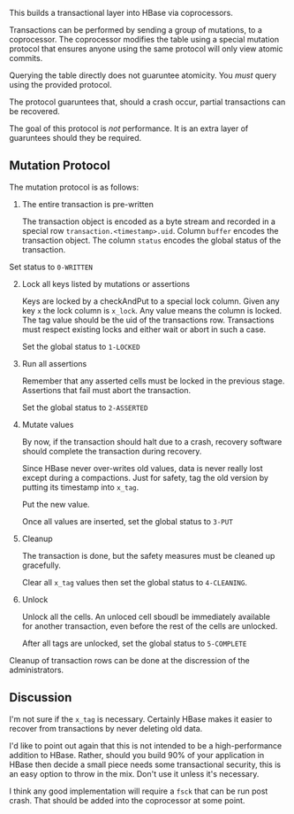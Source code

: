 This builds a transactional layer into HBase via coprocessors.

Transactions can be performed by sending a group of mutations,
to a coprocessor. The coprocessor modifies the table using a
special mutation protocol that ensures anyone using the same
protocol will only view atomic commits.

Querying the table directly does not guaruntee atomicity. You
_must_ query using the provided protocol.

The protocol guaruntees that, should a crash occur, partial
transactions can be recovered.

The goal of this protocol is _not_ performance. It is an extra
layer of guaruntees should they be required.

## Mutation Protocol ##

The mutation protocol is as follows:

1. The entire transaction is pre-written
    
    The transaction object is encoded as a byte stream and recorded
    in a special row `transaction.<timestamp>.uid`. Column `buffer`
    encodes the transaction object. The column `status` encodes the
    global status of the transaction.

Set status to `0-WRITTEN`

2. Lock all keys listed by mutations or assertions
    
    Keys are locked by a checkAndPut to a special lock column.
    Given any key `x` the lock column is `x_lock`. 
    Any value means the column is locked. The tag value should be 
    the uid of the transactions row. Transactions must respect existing
    locks and either wait or abort in such a case.

    Set the global status to `1-LOCKED`

3. Run all assertions
    
    Remember that any asserted cells must be locked in the previous
    stage. Assertions that fail must abort the transaction.

    Set the global status to `2-ASSERTED`

4. Mutate values
    
    By now, if the transaction should halt due to a crash, recovery
    software should complete the transaction during recovery.

    Since HBase never over-writes old values, data is never really lost
    except during a compactions. Just for safety, tag the old version 
    by putting its timestamp into `x_tag`.

    Put the new value.

    Once all values are inserted, set the global status to `3-PUT`

5. Cleanup
	
    The transaction is done, but the safety measures must be cleaned
    up gracefully.

    Clear all `x_tag` values then set the global status to `4-CLEANING`.
	
6. Unlock
	
    Unlock all the cells. An unloced cell sboudl be immediately available  
    for another transaction, even before the rest of the cells are unlocked.

    After all tags are unlocked, set the global status to `5-COMPLETE`

Cleanup of transaction rows can be done at the discression of the administrators.

## Discussion ##

I'm not sure if the `x_tag` is necessary. Certainly HBase makes it easier
to recover from transactions by never deleting old data. 

I'd like to point out again that this is not intended to be a high-performance
addition to HBase. Rather, should you build 90% of your application in HBase
then decide a small piece needs some transactional security, this is an easy
option to throw in the mix. Don't use it unless it's necessary.

I think any good implementation will require a `fsck` that can be run 
post crash. That should be added into the coprocessor at some point.
